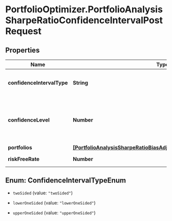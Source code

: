 # PortfolioOptimizer.PortfolioAnalysisSharpeRatioConfidenceIntervalPostRequest

## Properties

Name | Type | Description | Notes
------------ | ------------- | ------------- | -------------
**confidenceIntervalType** | **String** | The type of confidence interval to build | [optional] [default to &#39;twoSided&#39;]
**confidenceLevel** | **Number** | The confidence level of the confidence interval to build, in percentage | [optional] [default to 0.95]
**portfolios** | [**[PortfolioAnalysisSharpeRatioBiasAdjustedPostRequestPortfoliosInner]**](PortfolioAnalysisSharpeRatioBiasAdjustedPostRequestPortfoliosInner.md) |  | 
**riskFreeRate** | **Number** | The risk free rate | 



## Enum: ConfidenceIntervalTypeEnum


* `twoSided` (value: `"twoSided"`)

* `lowerOneSided` (value: `"lowerOneSided"`)

* `upperOneSided` (value: `"upperOneSided"`)




